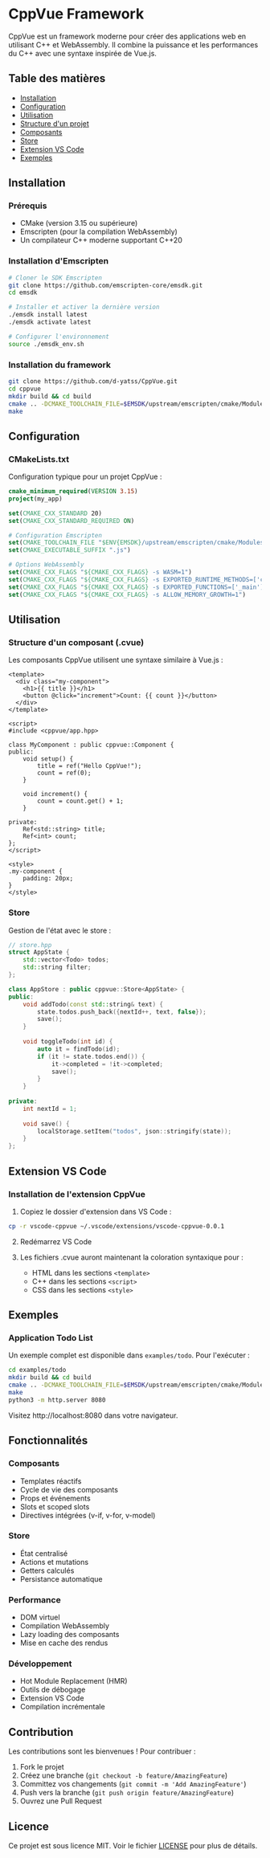 # CppVue Framework

CppVue est un framework moderne pour créer des applications web en utilisant C++ et WebAssembly. Il combine la puissance et les performances du C++ avec une syntaxe inspirée de Vue.js.

## Table des matières

- [Installation](#installation)
- [Configuration](#configuration)
- [Utilisation](#utilisation)
- [Structure d'un projet](#structure-dun-projet)
- [Composants](#composants)
- [Store](#store)
- [Extension VS Code](#extension-vs-code)
- [Exemples](#exemples)

## Installation

### Prérequis

- CMake (version 3.15 ou supérieure)
- Emscripten (pour la compilation WebAssembly)
- Un compilateur C++ moderne supportant C++20

### Installation d'Emscripten

```bash
# Cloner le SDK Emscripten
git clone https://github.com/emscripten-core/emsdk.git
cd emsdk

# Installer et activer la dernière version
./emsdk install latest
./emsdk activate latest

# Configurer l'environnement
source ./emsdk_env.sh
```

### Installation du framework

```bash
git clone https://github.com/d-yatss/CppVue.git
cd cppvue
mkdir build && cd build
cmake .. -DCMAKE_TOOLCHAIN_FILE=$EMSDK/upstream/emscripten/cmake/Modules/Platform/Emscripten.cmake
make
```

## Configuration

### CMakeLists.txt

Configuration typique pour un projet CppVue :

```cmake
cmake_minimum_required(VERSION 3.15)
project(my_app)

set(CMAKE_CXX_STANDARD 20)
set(CMAKE_CXX_STANDARD_REQUIRED ON)

# Configuration Emscripten
set(CMAKE_TOOLCHAIN_FILE "$ENV{EMSDK}/upstream/emscripten/cmake/Modules/Platform/Emscripten.cmake")
set(CMAKE_EXECUTABLE_SUFFIX ".js")

# Options WebAssembly
set(CMAKE_CXX_FLAGS "${CMAKE_CXX_FLAGS} -s WASM=1")
set(CMAKE_CXX_FLAGS "${CMAKE_CXX_FLAGS} -s EXPORTED_RUNTIME_METHODS=['ccall','cwrap']")
set(CMAKE_CXX_FLAGS "${CMAKE_CXX_FLAGS} -s EXPORTED_FUNCTIONS=['_main']")
set(CMAKE_CXX_FLAGS "${CMAKE_CXX_FLAGS} -s ALLOW_MEMORY_GROWTH=1")
```

## Utilisation

### Structure d'un composant (.cvue)

Les composants CppVue utilisent une syntaxe similaire à Vue.js :

```vue
<template>
  <div class="my-component">
    <h1>{{ title }}</h1>
    <button @click="increment">Count: {{ count }}</button>
  </div>
</template>

<script>
#include <cppvue/app.hpp>

class MyComponent : public cppvue::Component {
public:
    void setup() {
        title = ref("Hello CppVue!");
        count = ref(0);
    }
    
    void increment() {
        count = count.get() + 1;
    }
    
private:
    Ref<std::string> title;
    Ref<int> count;
};
</script>

<style>
.my-component {
    padding: 20px;
}
</style>
```

### Store

Gestion de l'état avec le store :

```cpp
// store.hpp
struct AppState {
    std::vector<Todo> todos;
    std::string filter;
};

class AppStore : public cppvue::Store<AppState> {
public:
    void addTodo(const std::string& text) {
        state.todos.push_back({nextId++, text, false});
        save();
    }
    
    void toggleTodo(int id) {
        auto it = findTodo(id);
        if (it != state.todos.end()) {
            it->completed = !it->completed;
            save();
        }
    }
    
private:
    int nextId = 1;
    
    void save() {
        localStorage.setItem("todos", json::stringify(state));
    }
};
```

## Extension VS Code

### Installation de l'extension CppVue

1. Copiez le dossier d'extension dans VS Code :
```bash
cp -r vscode-cppvue ~/.vscode/extensions/vscode-cppvue-0.0.1
```

2. Redémarrez VS Code

3. Les fichiers .cvue auront maintenant la coloration syntaxique pour :
   - HTML dans les sections `<template>`
   - C++ dans les sections `<script>`
   - CSS dans les sections `<style>`

## Exemples

### Application Todo List

Un exemple complet est disponible dans `examples/todo`. Pour l'exécuter :

```bash
cd examples/todo
mkdir build && cd build
cmake .. -DCMAKE_TOOLCHAIN_FILE=$EMSDK/upstream/emscripten/cmake/Modules/Platform/Emscripten.cmake
make
python3 -m http.server 8080
```

Visitez http://localhost:8080 dans votre navigateur.

## Fonctionnalités

### Composants
- Templates réactifs
- Cycle de vie des composants
- Props et événements
- Slots et scoped slots
- Directives intégrées (v-if, v-for, v-model)

### Store
- État centralisé
- Actions et mutations
- Getters calculés
- Persistance automatique

### Performance
- DOM virtuel
- Compilation WebAssembly
- Lazy loading des composants
- Mise en cache des rendus

### Développement
- Hot Module Replacement (HMR)
- Outils de débogage
- Extension VS Code
- Compilation incrémentale

## Contribution

Les contributions sont les bienvenues ! Pour contribuer :

1. Fork le projet
2. Créez une branche (`git checkout -b feature/AmazingFeature`)
3. Committez vos changements (`git commit -m 'Add AmazingFeature'`)
4. Push vers la branche (`git push origin feature/AmazingFeature`)
5. Ouvrez une Pull Request

## Licence

Ce projet est sous licence MIT. Voir le fichier [LICENSE](LICENSE) pour plus de détails.

